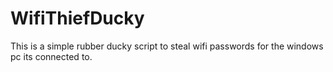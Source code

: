 # WifiThiefDucky
This is a simple rubber ducky script to steal wifi passwords for the windows pc its connected to. 
